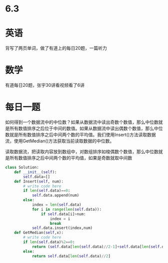 # 6.3

# 英语

背写了两页单词，做了有道上的每日20题，一篇听力

# 数学    

有道每日20题，张宇30讲看视频看了6讲

#  每日一题  

如何得到一个数据流中的中位数？如果从数据流中读出奇数个数值，那么中位数就是所有数值排序之后位于中间的数值。如果从数据流中读出偶数个数值，那么中位数就是所有数值排序之后中间两个数的平均值。我们使用Insert()方法读取数据流，使用GetMedian()方法获取当前读取数据的中位数。

读取数据流，把读取内容放到数组中，对数组排序如梭偶数个数值，那么中位数就是所有数值排序之后中间两个数的平均值，如果是奇数就取中间数

```python
class Solution:
    def __init__(self):
        self.data=[]
    def Insert(self, num):
        # write code here
        if len(self.data)==0:
            self.data.append(num)
        else:
            index = len(self.data)
            for i in range(len(self.data)):
                if self.data[i]>num:
                    index = i
                    break
            self.data.insert(index,num)
    def GetMedian(self,x):
        # write code here
        if len(self.data)%2==0:
            return (self.data[len(self.data)//2-1]+self.data[len(self.data)//2])/2.0
        else:
            return self.data[len(self.data)//2]

```

